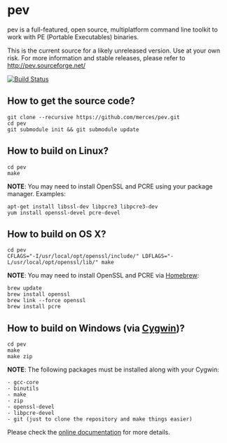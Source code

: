 # pev

pev is a full-featured, open source, multiplatform command line toolkit to work with PE (Portable Executables) binaries.

This is the current source for a likely unreleased version. Use at your own risk. For more information and stable releases, please refer to http://pev.sourceforge.net/

[![Build Status](https://travis-ci.org/merces/pev.png)](https://travis-ci.org/merces/pev)

## How to get the source code?

	git clone --recursive https://github.com/merces/pev.git
	cd pev
	git submodule init && git submodule update

## How to build on Linux?

	cd pev
	make

**NOTE**: You may need to install OpenSSL and PCRE using your package manager. Examples:

	apt-get install libssl-dev libpcre3 libpcre3-dev
	yum install openssl-devel pcre-devel

## How to build on OS X?

	cd pev
	CFLAGS="-I/usr/local/opt/openssl/include/" LDFLAGS="-L/usr/local/opt/openssl/lib/" make

**NOTE**: You may need to install OpenSSL and PCRE via [Homebrew](http://brew.sh/):

	brew update
	brew install openssl
	brew link --force openssl
	brew install pcre

## How to build on Windows (via [Cygwin](http://cygwin.com/))?

	cd pev
	make
	make zip

**NOTE**: The following packages must be installed along with your Cygwin:

	- gcc-core
	- binutils
	- make
	- zip
	- openssl-devel
	- libpcre-devel
	- git (just to clone the repository and make things easier)

Please check the [online documentation](http://pev.sourceforge.net/doc/manual/en_us) for more details.
